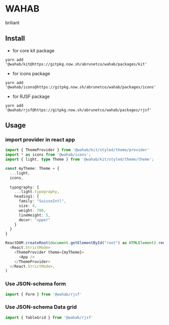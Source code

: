 # WAHAB

briliant

## Install
- for core kit package
```
yarn add '@wahab/kit@https://gitpkg.now.sh/abrunetco/wahab/packages/kit'
```
- for icons package
```
yarn add '@wahab/icons@https://gitpkg.now.sh/abrunetco/wahab/packages/icons'
```
- for RJSF package
```
yarn add '@wahab/rjsf@https://gitpkg.now.sh/abrunetco/wahab/packages/rjsf'
```

## Usage
### import provider in react app
```ts
import { ThemeProvider } from '@wahab/kit/styled/theme/provider'
import * as icons from '@wahab/icons';
import { light, type Theme } from '@wahab/kit/styled/theme/theme';

const myTheme: Theme = {
  ...light,
  icons,
  
  typography: {
    ...light.typography,
    heading1: {
      family: "SuisseIntl",
      size: 4,
      weight: 700,
      lineHeight: 5,
      decor: "upper"
    }
  }
}

ReactDOM.createRoot(document.getElementById("root") as HTMLElement).render(
  <React.StrictMode>
    <ThemeProvider theme={myTheme}>
      <App />
    </ThemeProvider>
  </React.StrictMode>,
)
```
### Use JSON-schema form
```ts
import { Form } from '@wahab/rjsf'
```

### Use JSON-schema Data grid
```ts
import { TableGrid } from '@wahab/rjsf'
```
